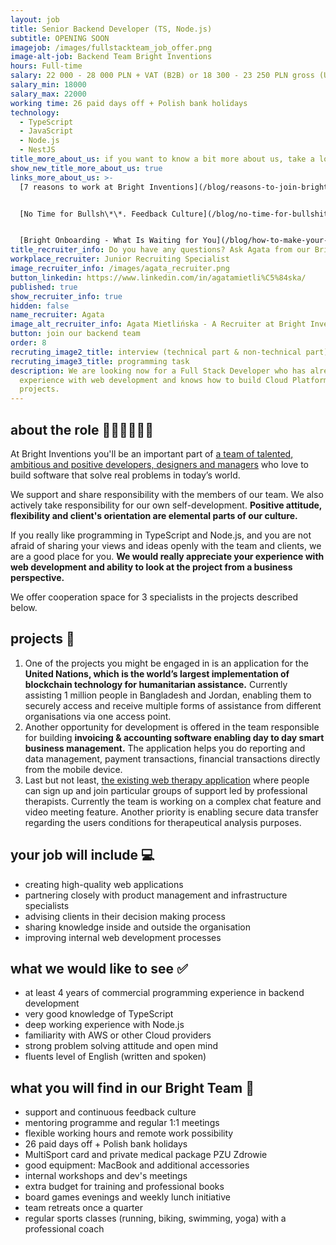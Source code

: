 ```yaml
---
layout: job
title: Senior Backend Developer (TS, Node.js)
subtitle: OPENING SOON 
imagejob: /images/fullstackteam_job_offer.png
image-alt-job: Backend Team Bright Inventions
hours: Full-time
salary: 22 000 - 28 000 PLN + VAT (B2B) or 18 300 - 23 250 PLN gross (UoP)
salary_min: 18000
salary_max: 22000
working time: 26 paid days off + Polish bank holidays
technology:
  - TypeScript
  - JavaScript
  - Node.js
  - NestJS
title_more_about_us: if you want to know a bit more about us, take a look below 🙋🏻‍♀️🙋🏻‍♂️
show_new_title_more_about_us: true
links_more_about_us: >-
  [7 reasons to work at Bright Inventions](/blog/reasons-to-join-bright)


  [No Time for Bullsh\*\*. Feedback Culture](/blog/no-time-for-bullshit-feedback-culture/)


  [Bright Onboarding - What Is Waiting for You](/blog/how-to-make-your-onboarding-bright)
title_recruiter_info: Do you have any questions? Ask Agata from our Bright team!
workplace_recruiter: Junior Recruiting Specialist
image_recruiter_info: /images/agata_recruiter.png
button_linkedin: https://www.linkedin.com/in/agatamietli%C5%84ska/
published: true
show_recruiter_info: true
hidden: false
name_recruiter: Agata
image_alt_recruiter_info: Agata Mietlińska - A Recruiter at Bright Inventions
button: join our backend team
order: 8
recruting_image2_title: interview (technical part & non-technical part)
recruting_image3_title: programming task
description: We are looking now for a Full Stack Developer who has already had
  experience with web development and knows how to build Cloud Platform
  projects.
---
```

## about the role 👩🏻‍💻🧑🏻‍💻

At Bright Inventions you'll be an important part of [a team of talented, ambitious and positive developers, designers and managers](https://brightinventions.pl/about-us/team/) who love to build software that solve real problems in today’s world.

We support and share responsibility with the members of our team. We also actively take responsibility for our own self-development. **Positive attitude, flexibility and client's orientation are elemental parts of our culture.**

If you really like programming in TypeScript and Node.js, and you are not afraid of sharing your views and ideas openly with the team and clients, we are a good place for you.  **We would really appreciate your experience with web development and ability to look at the project from a business perspective.** 

We offer cooperation space for 3 specialists in the projects described below. 

## projects 🚀

1. One of the projects you might be engaged in is an application for the **United Nations, which is the world’s largest implementation of blockchain technology for humanitarian assistance.** Currently assisting 1 million people in Bangladesh and Jordan, enabling them to securely access and receive multiple forms of assistance from different organisations via one access point. 
2. Another opportunity for development is offered in the team responsible for building  **invoicing & accounting software enabling day to day smart business management.** The application helps you do reporting and data management, payment transactions, financial transactions directly from the mobile device. 
3. Last but not least, [the existing web therapy application](https://circlesup.com/) where people can sign up and join particular groups of support led by professional therapists. Currently the team is working on a complex chat feature and video meeting feature. Another priority is enabling secure data transfer regarding the users conditions for therapeutical analysis purposes.

## your job will include 💻

* creating high-quality web applications
* partnering closely with product management and infrastructure specialists
* advising clients in their decision making process
* sharing knowledge inside and outside the organisation 
* improving internal web development processes

## what we would like to see ✅

* at least 4 years of commercial programming experience in backend development
* very good knowledge of TypeScript
* deep working experience with Node.js
* familiarity with AWS or other Cloud providers
* strong problem solving attitude and open mind
* fluents level of English (written and spoken)

## what you will find in our Bright Team 🧡

* support and continuous feedback culture
* mentoring programme and regular 1:1 meetings
* flexible working hours and remote work possibility
* 26 paid days off + Polish bank holidays
* MultiSport card and private medical package PZU Zdrowie
* good equipment: MacBook and additional accessories
* internal workshops and dev's meetings 
* extra budget for training and professional books
* board games evenings and weekly lunch initiative
* team retreats once a quarter
* regular sports classes (running, biking, swimming, yoga) with a professional coach
